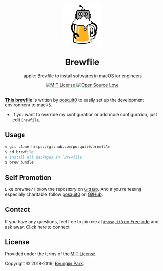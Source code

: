 <div align="center">
  <a href="https://github.com/posquit0/brewfile" title="Brewfile">
    <img alt="posquit0's brewfile" src="https://raw.githubusercontent.com/posquit0/i/master/brewfile/icon.png" width="128px" />
  </a>
  <br />
  <h1>Brewfile</h1>
</div>

<p align="center">
  :apple: Brewfile to install softwares in macOS for engineers
</p>

<div align="center">
  <a href="https://opensource.org/licenses/mit-license.php">
    <img alt="MIT License" src="https://badges.frapsoft.com/os/mit/mit.svg?v=103" />
  </a>
  <a href="https://github.com/ellerbrock/open-source-badge/">
    <img alt="Open Source Love" src="https://badges.frapsoft.com/os/v1/open-source.svg?v=103" />
  </a>
</div>

<br />

[**This brewfile**](https://github.com/posquit0/brewfile) is written by [posquit0](https://github.com/posquit0/) to easily set up the development environment to macOS.

- If you want to override my configuration or add more configuration, just edit `Brewfile`.


## Usage

```bash
$ git clone https://github.com/posquit0/brewfile
$ cd brewfile
# Install all packages in `Brewfile`
$ brew bundle
```


## Self Promotion

Like brewfile? Follow the repository on [GitHub](https://github.com/posquit0/brewfile). And if you're feeling especially charitable, follow [posquit0](https://posquit0.com) on [GitHub](https://github.com/posquit0).


## Contact

If you have any questions, feel free to join me at [`#posquit0` on Freenode](irc://irc.freenode.net/posquit0) and ask away. Click [here](https://kiwiirc.com/client/irc.freenode.net/posquit0) to connect.


## License

Provided under the terms of the [MIT License](https://github.com/posquit0/brewfile/blob/master/LICENSE).

Copyright © 2018-2019, [Byungjin Park](http://www.posquit0.com).
